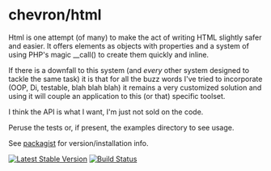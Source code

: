 # chevron/html

Html is one attempt (of many) to make the act of writing HTML slightly
safer and easier. It offers elements as objects with properties and a system
of using PHP's magic __call() to create them quickly and inline.

If there is a downfall to this system (and *every* other system designed to tackle
the same task) it is that for all the buzz words I've tried to incorporate (OOP,
Di, testable, blah blah blah) it remains a very customized solution and using it
will couple an application to this (or that) specific toolset.

I think the API is what I want, I'm just not sold on the code.

Peruse the tests or, if present, the examples directory to see usage.

See [packagist](https://packagist.org/packages/chevron/html) for version/installation info.

[![Latest Stable Version](https://poser.pugx.org/chevron/html/v/stable.svg)](https://packagist.org/packages/chevron/html)
[![Build Status](https://travis-ci.org/henderjon/chevron/html.svg?branch=master)](https://travis-ci.org/henderjon/chevron/html)


